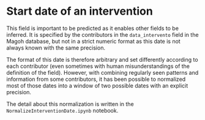 # Start date of an intervention

This field is important to be predicted as it enables other fields to be
inferred. It is specified by the contributors in the `data_intervento` field in
the Magoh database, but not in a strict numeric format as this date is not
always known with the same precision.

The format of this date is therefore arbitrary and set differently according to
each contributor (even sometimes with human misunderstandings of the definition
of the field). However, with combining regularly seen patterns and information
from some contributors, it has been possible to normalized most of those dates
into a window of two possible dates with an explicit precision.

The detail about this normalization is written in the
`NormalizeInterventionDate.ipynb` notebook.
